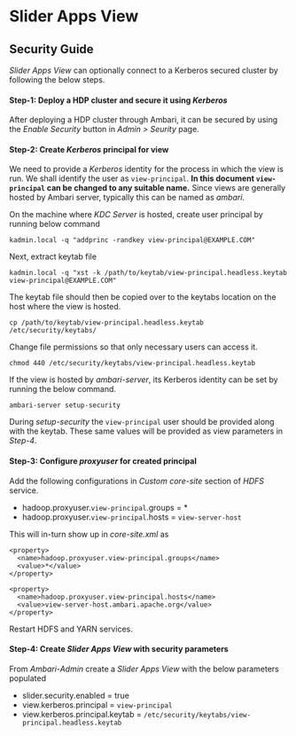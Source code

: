 <!---
Licensed to the Apache Software Foundation (ASF) under one or more
contributor license agreements.  See the NOTICE file distributed with
this work for additional information regarding copyright ownership.
The ASF licenses this file to You under the Apache License, Version 2.0
(the "License"); you may not use this file except in compliance with
the License.  You may obtain a copy of the License at [http://www.apache.org/licenses/LICENSE-2.0](http://www.apache.org/licenses/LICENSE-2.0)

Unless required by applicable law or agreed to in writing, software
distributed under the License is distributed on an "AS IS" BASIS,
WITHOUT WARRANTIES OR CONDITIONS OF ANY KIND, either express or implied.
See the License for the specific language governing permissions and
limitations under the License.
-->
# Slider Apps View

## Security Guide
*Slider Apps View* can optionally connect to a Kerberos secured cluster by following the below steps.

#### Step-1: Deploy a HDP cluster and secure it using *Kerberos*
After deploying a HDP cluster through Ambari, it can be secured by using the *Enable Security* button in *Admin > Seurity* page.

#### Step-2: Create *Kerberos* principal for view
We need to provide a *Kerberos* identity for the process in which the view is run. We shall identify the user as `view-principal`. **In this document `view-principal` can be changed to any suitable name.** Since views are generally hosted by Ambari server, typically this can be named as *ambari*.

On the machine where *KDC Server* is hosted, create user principal by running below command

```
kadmin.local -q "addprinc -randkey view-principal@EXAMPLE.COM"
```
Next, extract keytab file

```
kadmin.local -q "xst -k /path/to/keytab/view-principal.headless.keytab view-principal@EXAMPLE.COM"
```
The keytab file should then be copied over to the keytabs location on the host where the view is hosted.

```
cp /path/to/keytab/view-principal.headless.keytab /etc/security/keytabs/
```

Change file permissions so that only necessary users can access it.

```
chmod 440 /etc/security/keytabs/view-principal.headless.keytab
```

If the view is hosted by *ambari-server*, its Kerberos identity can be set by running the below command.

```
ambari-server setup-security
```
During *setup-security* the `view-principal` user should be provided along with the keytab. These same values will be provided as view parameters in *Step-4*.


#### Step-3: Configure *proxyuser* for created principal
Add the following configurations in *Custom core-site* section of *HDFS* service.

* hadoop.proxyuser.`view-principal`.groups = *
* hadoop.proxyuser.`view-principal`.hosts = `view-server-host`

This will in-turn show up in *core-site.xml* as

```
<property>
  <name>hadoop.proxyuser.view-principal.groups</name>
  <value>*</value>
</property>

<property>
  <name>hadoop.proxyuser.view-principal.hosts</name>
  <value>view-server-host.ambari.apache.org</value>
</property>
```
Restart HDFS and YARN services.

#### Step-4: Create *Slider Apps View* with security parameters

From *Ambari-Admin* create a *Slider Apps View* with the below parameters populated

* slider.security.enabled = true
* view.kerberos.principal = `view-principal`
* view.kerberos.principal.keytab = `/etc/security/keytabs/view-principal.headless.keytab`